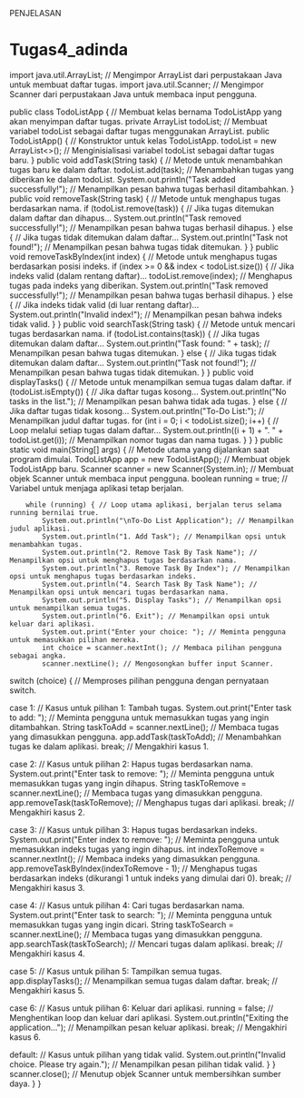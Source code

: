 PENJELASAN
# Tugas4_adinda
import java.util.ArrayList; // Mengimpor ArrayList dari perpustakaan Java untuk membuat daftar tugas.
import java.util.Scanner; // Mengimpor Scanner dari perpustakaan Java untuk membaca input pengguna.

public class TodoListApp { // Membuat kelas bernama TodoListApp yang akan menyimpan daftar tugas.
private ArrayList<String> todoList; // Membuat variabel todoList sebagai daftar tugas menggunakan ArrayList.
public TodoListApp() { // Konstruktor untuk kelas TodoListApp.
todoList = new ArrayList<>(); // Menginisialisasi variabel todoList sebagai daftar tugas baru.
    }
public void addTask(String task) { // Metode untuk menambahkan tugas baru ke dalam daftar.
todoList.add(task); // Menambahkan tugas yang diberikan ke dalam todoList.
System.out.println("Task added successfully!"); // Menampilkan pesan bahwa tugas berhasil ditambahkan.
    }
public void removeTask(String task) { // Metode untuk menghapus tugas berdasarkan nama.
if (todoList.remove(task)) { // Jika tugas ditemukan dalam daftar dan dihapus...
System.out.println("Task removed successfully!"); // Menampilkan pesan bahwa tugas berhasil dihapus.
    } else { // Jika tugas tidak ditemukan dalam daftar...
System.out.println("Task not found!"); // Menampilkan pesan bahwa tugas tidak ditemukan.
        }
    }
public void removeTaskByIndex(int index) { // Metode untuk menghapus tugas berdasarkan posisi indeks.
if (index >= 0 && index < todoList.size()) { // Jika indeks valid (dalam rentang daftar)...
todoList.remove(index); // Menghapus tugas pada indeks yang diberikan.
System.out.println("Task removed successfully!"); // Menampilkan pesan bahwa tugas berhasil dihapus.
    } else { // Jika indeks tidak valid (di luar rentang daftar)...
System.out.println("Invalid index!"); // Menampilkan pesan bahwa indeks tidak valid.
        }
    }
public void searchTask(String task) { // Metode untuk mencari tugas berdasarkan nama.
if (todoList.contains(task)) { // Jika tugas ditemukan dalam daftar...
System.out.println("Task found: " + task); // Menampilkan pesan bahwa tugas ditemukan.
} else { // Jika tugas tidak ditemukan dalam daftar...
System.out.println("Task not found!"); // Menampilkan pesan bahwa tugas tidak ditemukan.
        }
    }
public void displayTasks() { // Metode untuk menampilkan semua tugas dalam daftar.
if (todoList.isEmpty()) { // Jika daftar tugas kosong...
System.out.println("No tasks in the list."); // Menampilkan pesan bahwa tidak ada tugas.
} else { // Jika daftar tugas tidak kosong...
System.out.println("To-Do List:"); // Menampilkan judul daftar tugas.
for (int i = 0; i < todoList.size(); i++) { // Loop melalui setiap tugas dalam daftar...
System.out.println((i + 1) + ". " + todoList.get(i)); // Menampilkan nomor tugas dan nama tugas.
            }
        }
    }
public static void main(String[] args) { // Metode utama yang dijalankan saat program dimulai.
TodoListApp app = new TodoListApp(); // Membuat objek TodoListApp baru.
Scanner scanner = new Scanner(System.in); // Membuat objek Scanner untuk membaca input pengguna.
boolean running = true; // Variabel untuk menjaga aplikasi tetap berjalan.

        while (running) { // Loop utama aplikasi, berjalan terus selama running bernilai true.
            System.out.println("\nTo-Do List Application"); // Menampilkan judul aplikasi.
            System.out.println("1. Add Task"); // Menampilkan opsi untuk menambahkan tugas.
            System.out.println("2. Remove Task By Task Name"); // Menampilkan opsi untuk menghapus tugas berdasarkan nama.
            System.out.println("3. Remove Task By Index"); // Menampilkan opsi untuk menghapus tugas berdasarkan indeks.
            System.out.println("4. Search Task By Task Name"); // Menampilkan opsi untuk mencari tugas berdasarkan nama.
            System.out.println("5. Display Tasks"); // Menampilkan opsi untuk menampilkan semua tugas.
            System.out.println("6. Exit"); // Menampilkan opsi untuk keluar dari aplikasi.
            System.out.print("Enter your choice: "); // Meminta pengguna untuk memasukkan pilihan mereka.
            int choice = scanner.nextInt(); // Membaca pilihan pengguna sebagai angka.
            scanner.nextLine(); // Mengosongkan buffer input Scanner.

switch (choice) { // Memproses pilihan pengguna dengan pernyataan switch.

case 1: // Kasus untuk pilihan 1: Tambah tugas.
System.out.print("Enter task to add: "); // Meminta pengguna untuk memasukkan tugas yang ingin ditambahkan.
String taskToAdd = scanner.nextLine(); // Membaca tugas yang dimasukkan pengguna.
app.addTask(taskToAdd); // Menambahkan tugas ke dalam aplikasi.
break; // Mengakhiri kasus 1.


case 2: // Kasus untuk pilihan 2: Hapus tugas berdasarkan nama.
System.out.print("Enter task to remove: "); // Meminta pengguna untuk memasukkan tugas yang ingin dihapus.
String taskToRemove = scanner.nextLine(); // Membaca tugas yang dimasukkan pengguna.
app.removeTask(taskToRemove); // Menghapus tugas dari aplikasi.
break; // Mengakhiri kasus 2.

                
case 3: // Kasus untuk pilihan 3: Hapus tugas berdasarkan indeks.
System.out.print("Enter index to remove: "); // Meminta pengguna untuk memasukkan indeks tugas yang ingin dihapus.
int indexToRemove = scanner.nextInt(); // Membaca indeks yang dimasukkan pengguna.
app.removeTaskByIndex(indexToRemove - 1); // Menghapus tugas berdasarkan indeks (dikurangi 1 untuk indeks yang dimulai dari 0).
break; // Mengakhiri kasus 3.

                
case 4: // Kasus untuk pilihan 4: Cari tugas berdasarkan nama.
System.out.print("Enter task to search: "); // Meminta pengguna untuk memasukkan tugas yang ingin dicari.
String taskToSearch = scanner.nextLine(); // Membaca tugas yang dimasukkan pengguna.
app.searchTask(taskToSearch); // Mencari tugas dalam aplikasi.
break; // Mengakhiri kasus 4.


case 5: // Kasus untuk pilihan 5: Tampilkan semua tugas.
app.displayTasks(); // Menampilkan semua tugas dalam daftar.
break; // Mengakhiri kasus 5.

                
case 6: // Kasus untuk pilihan 6: Keluar dari aplikasi.
running = false; // Menghentikan loop dan keluar dari aplikasi.
System.out.println("Exiting the application..."); // Menampilkan pesan keluar aplikasi.
break; // Mengakhiri kasus 6.

                
default: // Kasus untuk pilihan yang tidak valid.
System.out.println("Invalid choice. Please try again."); // Menampilkan pesan pilihan tidak valid.
            }
        }
scanner.close(); // Menutup objek Scanner untuk membersihkan sumber daya.
    }
}


